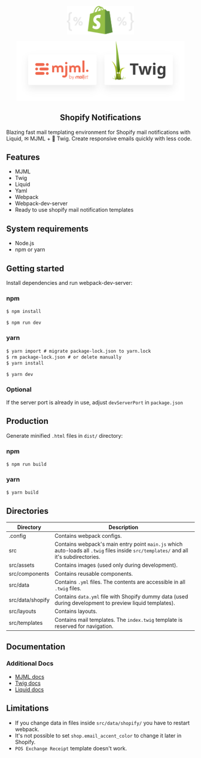 <!-- logo (start) -->
<p align="center">
  <img src=".github/img/logo.svg" width="180px">
</p>

<p align="center">
  <img src=".github/img/banner.svg" width="450px">
</p>
<!-- logo (end) -->

<!-- title / description (start) -->
<h2 align="center">Shopify Notifications</h2>

Blazing fast mail templating environment for Shopify mail notifications with Liquid, ✉ MJML + 🌿 Twig. Create responsive emails quickly with less code.
<!-- title / description (end) -->

<!-- features (start) -->
## Features
- MJML
- Twig
- Liquid
- Yaml
- Webpack
- Webpack-dev-server
- Ready to use shopify mail notification templates
<!-- features (end) -->

<!-- system requirements (start) -->
## System requirements
- Node.js
- npm or yarn
<!-- system requirements (end) -->

<!-- getting started (start) -->
## Getting started
Install dependencies and run webpack-dev-server:

### npm

```shell
$ npm install
```

```shell
$ npm run dev
```

### yarn

```shell
$ yarn import # migrate package-lock.json to yarn.lock
$ rm package-lock.json # or delete manually
$ yarn install
```

```shell
$ yarn dev
```

### Optional
If the server port is already in use, adjust `devServerPort` in `package.json`
<!-- getting started (end) -->

<!-- production (start) -->
## Production
Generate minified `.html` files in `dist/` directory:

### npm

```shell
$ npm run build
```

### yarn

```shell
$ yarn build
```
<!-- production (end) -->

<!-- directories (start) -->
## Directories
| Directory | Description |
| --- | --- |
| .config | Contains webpack configs. |
| src | Contains webpack's main entry point `main.js` which auto-loads all `.twig` files inside `src/templates/` and all it's subdirectories. |
| src/assets | Contains images (used only during development). |
| src/components | Contains reusable components. |
| src/data | Contains `.yml` files. The contents are accessible in all `.twig` files. |
| src/data/shopify | Contains `data.yml` file with Shopify dummy data (used during development to preview liquid templates). |
| src/layouts | Contains layouts. |
| src/templates | Contains mail templates. The `index.twig` template is reserved for navigation. |
<!-- directories (end) -->

<!-- documentation (start) -->
## Documentation

### Additional Docs
- [MJML docs](https://documentation.mjml.io/)
- [Twig docs](https://twig.symfony.com/doc/2.x/)
- [Liquid docs](https://shopify.github.io/liquid/)
<!-- documentation (end) -->

<!-- limitations (start) -->
## Limitations
- If you change data in files inside `src/data/shopify/` you have to restart webpack.
- It's not possible to set `shop.email_accent_color` to change it later in Shopify.
- `POS Exchange Receipt` template doesn't work.
<!-- limitations (end) -->